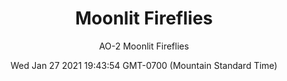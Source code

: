 ---
category: "wall-covering"
date: Wed Jan 27 2021 19:43:54 GMT-0700 (Mountain Standard Time)
description: "null"
designer: "Amy Ouradnik"
href: "https://www.areaenvironments.com/amyouradnik"
image_primary: "./img/AO+MoonlitFireflies+Art+WEB.jpg"
image_secondary: "./img/AO+MoonlitFireflies+Interior+WEB.jpg"
image_thumb: "./img/Amy+Ouradnik.png"
manufacturer: "Area Environments"
slug: "/manufacturers/area-environments/wall-covering/moonlit-fireflies"
slug_destination: area-environments,
subtitle: "AO-2 Moonlit Fireflies"
tags:
  - "area-environments"
  - "wall-covering"
title: "Moonlit Fireflies"
---